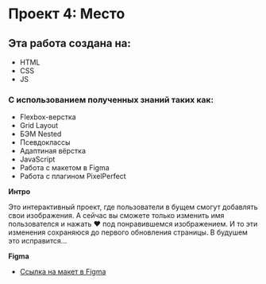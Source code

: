 # Проект 4: Место

## Эта работа создана на:
* HTML
* CSS
* JS

### С использованием полученных знаний таких как:
* Flexbox-верстка
* Grid Layout
* БЭМ Nested
* Псевдоклассы
* Адаптиная вёрстка
* JavaScript
* Работа с макетом в Figma
* Работа с плагином PixelPerfect

**Интро**

Это интерактивный проект, где пользователи в бущем смогут добавлять свои изображения.
А сейчас вы сможете только изменить имя пользователся и нажать ♥ под понравившемся изображением. И то эти изменения сохраняюся до первого обновления страницы.
В будушем это исправится...

**Figma**

* [Ссылка на макет в Figma](https://www.figma.com/file/StZjf8HnoeLdiXS7dYrLAh/JavaScript.-Sprint-4)
